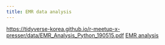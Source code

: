 ```yaml
---
title: EMR data analysis
---
```


https://tidyverse-korea.github.io/r-meetup-x-presser/data/EMR_Analysis_Python_190515.pdf
[EMR analysis](https://tidyverse-korea.github.io/r-meetup-x-presser/data/EMR_Analysis_Python_190515.pdf)
